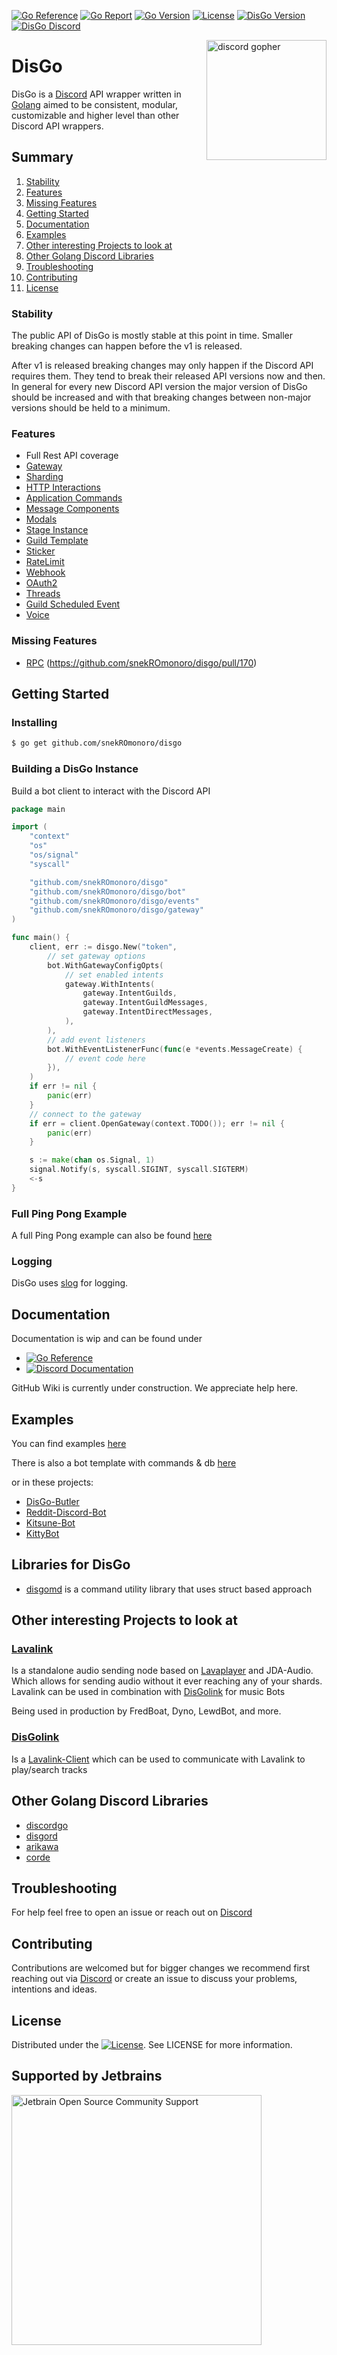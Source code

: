 [![Go Reference](https://pkg.go.dev/badge/github.com/snekROmonoro/disgo.svg)](https://pkg.go.dev/github.com/snekROmonoro/disgo)
[![Go Report](https://goreportcard.com/badge/github.com/snekROmonoro/disgo)](https://goreportcard.com/report/github.com/snekROmonoro/disgo)
[![Go Version](https://img.shields.io/github/go-mod/go-version/disgoorg/disgo)](https://golang.org/doc/devel/release.html)
[![License](https://img.shields.io/badge/License-Apache%202.0-blue.svg)](https://github.com/snekROmonoro/disgo/blob/master/LICENSE)
[![DisGo Version](https://img.shields.io/github/v/tag/disgoorg/disgo?label=release)](https://github.com/snekROmonoro/disgo/releases/latest)
[![DisGo Discord](https://discord.com/api/guilds/817327181659111454/widget.png)](https://discord.gg/TewhTfDpvW)

<img align="right" src="/.github/discord_gopher.png" width=192 alt="discord gopher">

# DisGo

DisGo is a [Discord](https://discord.com) API wrapper written in [Golang](https://golang.org/) aimed to be consistent, modular, customizable and higher level than other Discord API wrappers.

## Summary

1. [Stability](#stability)
2. [Features](#features)
3. [Missing Features](#missing-features)
4. [Getting Started](#getting-started)
5. [Documentation](#documentation)
6. [Examples](#examples)
7. [Other interesting Projects to look at](#other-interesting-projects-to-look-at)
8. [Other Golang Discord Libraries](#other-golang-discord-libraries)
9. [Troubleshooting](#troubleshooting)
10. [Contributing](#contributing)
11. [License](#license)

### Stability
The public API of DisGo is mostly stable at this point in time. Smaller breaking changes can happen before the v1 is released. 

After v1 is released breaking changes may only happen if the Discord API requires them. They tend to break their released API versions now and then. In general for every new Discord API version the major version of DisGo should be increased and with that breaking changes between non-major versions should be held to a minimum. 

### Features

* Full Rest API coverage
* [Gateway](https://discord.com/developers/docs/topics/gateway)
* [Sharding](https://discord.com/developers/docs/topics/gateway#sharding)
* [HTTP Interactions](https://discord.com/developers/docs/interactions/slash-commands#receiving-an-interaction)
* [Application Commands](https://discord.com/developers/docs/interactions/application-commands)
* [Message Components](https://discord.com/developers/docs/interactions/message-components)
* [Modals](https://discord.com/developers/docs/interactions/receiving-and-responding#interaction-response-object-modal)
* [Stage Instance](https://discord.com/developers/docs/resources/stage-instance)
* [Guild Template](https://discord.com/developers/docs/resources/guild-template)
* [Sticker](https://discord.com/developers/docs/resources/sticker)
* [RateLimit](https://discord.com/developers/docs/topics/rate-limits)
* [Webhook](https://discord.com/developers/docs/resources/webhook)
* [OAuth2](https://discord.com/developers/docs/topics/oauth2)
* [Threads](https://discord.com/developers/docs/topics/threads)
* [Guild Scheduled Event](https://discord.com/developers/docs/resources/guild-scheduled-event)
* [Voice](https://discord.com/developers/docs/topics/voice-connections)

### Missing Features

* [RPC](https://discord.com/developers/docs/topics/rpc) (https://github.com/snekROmonoro/disgo/pull/170)

## Getting Started

### Installing

```sh
$ go get github.com/snekROmonoro/disgo
```

### Building a DisGo Instance

Build a bot client to interact with the Discord API
```go
package main

import (
	"context"
	"os"
	"os/signal"
	"syscall"

	"github.com/snekROmonoro/disgo"
	"github.com/snekROmonoro/disgo/bot"
	"github.com/snekROmonoro/disgo/events"
	"github.com/snekROmonoro/disgo/gateway"
)

func main() {
	client, err := disgo.New("token",
		// set gateway options
		bot.WithGatewayConfigOpts(
			// set enabled intents
			gateway.WithIntents(
				gateway.IntentGuilds,
				gateway.IntentGuildMessages,
				gateway.IntentDirectMessages,
			),
		),
		// add event listeners
		bot.WithEventListenerFunc(func(e *events.MessageCreate) {
			// event code here
		}),
	)
	if err != nil {
		panic(err)
	}
	// connect to the gateway
	if err = client.OpenGateway(context.TODO()); err != nil {
		panic(err)
	}

	s := make(chan os.Signal, 1)
	signal.Notify(s, syscall.SIGINT, syscall.SIGTERM)
	<-s
}
```

### Full Ping Pong Example

A full Ping Pong example can also be found [here](https://github.com/snekROmonoro/disgo/blob/master/_examples/ping_pong/example.go)

### Logging

DisGo uses [slog](https://pkg.go.dev/log/slog) for logging.

## Documentation

Documentation is wip and can be found under

* [![Go Reference](https://pkg.go.dev/badge/github.com/snekROmonoro/disgo.svg)](https://pkg.go.dev/github.com/snekROmonoro/disgo)
* [![Discord Documentation](https://img.shields.io/badge/Discord%20Documentation-blue.svg)](https://discord.com/developers/docs)

GitHub Wiki is currently under construction. We appreciate help here.

## Examples

You can find examples [here](https://github.com/snekROmonoro/disgo/tree/master/_examples)

There is also a bot template with commands & db [here](https://github.com/disgoorg/bot-template)

or in these projects:

* [DisGo-Butler](https://github.com/snekROmonoro/disgo-butler)
* [Reddit-Discord-Bot](https://github.com/TopiSenpai/Reddit-Discord-Bot)
* [Kitsune-Bot](https://github.com/TopiSenpai/Kitsune-Bot)
* [KittyBot](https://github.com/KittyBot-Org/KittyBotGo)

## Libraries for DisGo

* [disgomd](https://github.com/eminarican/disgomd) is a command utility library that uses struct based approach


## Other interesting Projects to look at

### [Lavalink](https://github.com/freyacodes/Lavalink)

Is a standalone audio sending node based on [Lavaplayer](https://github.com/sedmelluq/lavaplayer) and JDA-Audio. Which allows for sending audio without it ever reaching any of your shards. Lavalink can be used in combination with [DisGolink](https://github.com/snekROmonoro/disgolink) for music Bots

Being used in production by FredBoat, Dyno, LewdBot, and more.

### [DisGolink](https://github.com/snekROmonoro/disgolink)

Is a [Lavalink-Client](https://github.com/freyacodes/Lavalink) which can be used to communicate with Lavalink to play/search tracks

## Other Golang Discord Libraries

* [discordgo](https://github.com/bwmarrin/discordgo)
* [disgord](https://github.com/andersfylling/disgord)
* [arikawa](https://github.com/diamondburned/arikawa)
* [corde](https://github.com/Karitham/corde)

## Troubleshooting

For help feel free to open an issue or reach out on [Discord](https://discord.gg/TewhTfDpvW)

## Contributing

Contributions are welcomed but for bigger changes we recommend first reaching out via [Discord](https://discord.gg/TewhTfDpvW) or create an issue to discuss your problems, intentions and ideas.

## License

Distributed under the [![License](https://img.shields.io/badge/License-Apache%202.0-blue.svg)](https://github.com/snekROmonoro/disgo/blob/master/LICENSE). See LICENSE for more information.

## Supported by Jetbrains

<a href="https://www.jetbrains.com/community/opensource" target="_blank" title="Jetbrain Open Source Community Support"><img src="https://resources.jetbrains.com/storage/products/company/brand/logos/jb_beam.png" alt="Jetbrain Open Source Community Support" width="400px">
